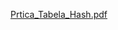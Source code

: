 [Prtica_Tabela_Hash.pdf](https://github.com/user-attachments/files/19798725/Prtica_Tabela_Hash.pdf)
